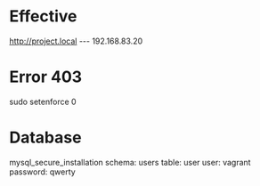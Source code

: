 # Effective
http://project.local --- 192.168.83.20
# Error 403
sudo setenforce 0
# Database
mysql_secure_installation
schema: users
table: user
user: vagrant
password: qwerty
